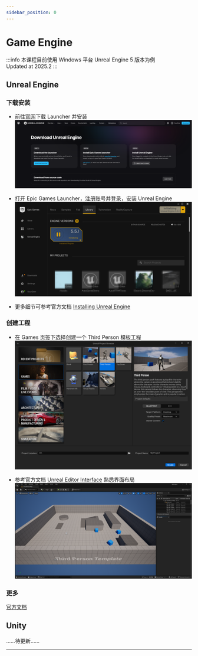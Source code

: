 ```yaml
---
sidebar_position: 0
---
```


# Game Engine

:::info
本课程目前使用 Windows 平台 Unreal Engine 5 版本为例  
Updated at 2025.2
:::

## Unreal Engine

### 下载安装

- 前往[官网](https://www.unrealengine.com/en-US/download)下载 Launcher 并安装
![Download UE Launcher](Game-Engine-Intro/Download-UE-Launcher.png)

- 打开 Epic Games Launcher，注册账号并登录，安装 Unreal Engine
![Install UE Launcher](Game-Engine-Intro/Install-UE.png)

- 更多细节可参考官方文档 [Installing Unreal Engine](https://dev.epicgames.com/documentation/en-us/unreal-engine/installing-unreal-engine)

### 创建工程

- 在 Games 页签下选择创建一个 Third Person 模板工程
![Unreal Project Browser](Game-Engine-Intro/Unreal-Project-Browser.png)

- 参考官方文档 [Unreal Editor Interface](https://dev.epicgames.com/documentation/en-us/unreal-engine/unreal-editor-interface) 熟悉界面布局
![Unreal Editor Interface](Game-Engine-Intro/Unreal-Editor-Interface.png)

### 更多

[官方文档](https://dev.epicgames.com/documentation/en-us/unreal-engine)

## Unity

……待更新……

---